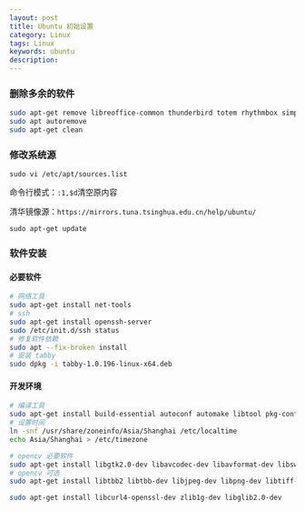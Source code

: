 ```yaml
---
layout: post
title: Ubuntu 初始设置
category: Linux
tags: Linux
keywords: ubuntu
description:
---
```


### 删除多余的软件

```bash
sudo apt-get remove libreoffice-common thunderbird totem rhythmbox simple-scan gnome-mahjongg aisleriot gnome-mines cheese transmission-common gnome-sudoku remmina
sudo apt autoremove
sudo apt-get clean
```
### 修改系统源

```
sudo vi /etc/apt/sources.list
```

命令行模式：`:1,$d`清空原内容

清华镜像源：`https://mirrors.tuna.tsinghua.edu.cn/help/ubuntu/`

``
sudo apt-get update
``

### 软件安装

#### 必要软件

```bash
# 网络工具
sudo apt-get install net-tools
# ssh
sudo apt-get install openssh-server
sudo /etc/init.d/ssh status
# 修复软件依赖
sudo apt --fix-broken install
# 安装 tabby
sudo dpkg -i tabby-1.0.196-linux-x64.deb
```

#### 开发环境

```bash
# 编译工具
sudo apt-get install build-essential autoconf automake libtool pkg-config ca-certificates tzdata gdb vim wget curl unzip
# 设置时间
ln -snf /usr/share/zoneinfo/Asia/Shanghai /etc/localtime
echo Asia/Shanghai > /etc/timezone

# opencv 必要软件
sudo apt-get install libgtk2.0-dev libavcodec-dev libavformat-dev libswscale-dev
# opencv 可选
sudo apt-get install libtbb2 libtbb-dev libjpeg-dev libpng-dev libtiff-dev libjasper-dev libdc1394-22-dev

sudo apt-get install libcurl4-openssl-dev zlib1g-dev libglib2.0-dev
````
